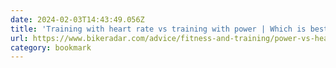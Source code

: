 ```yaml
---
date: 2024-02-03T14:43:49.056Z
title: 'Training with heart rate vs training with power | Which is best for you?'
url: https://www.bikeradar.com/advice/fitness-and-training/power-vs-heart-rate/
category: bookmark
---
```

